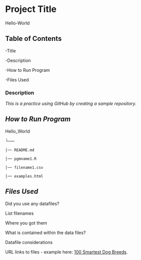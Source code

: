 # **Project Title**
Hello-World
## **Table of Contents** 
-Title

-Description

-How to Run Program

-Files Used
### Description
*This is a practice using GitHub by creating a sample repository.*
## **_How to Run Program_**

Hello_World

└──

    │── README.md
    
    │── pgmname1.R
    
    │── filename1.csv
    
    │── examples.html
    
   ## *Files Used*
   
Did you use any datafiles?

List filenames

Where you got them

What is contained within the data files?

Datafile considerations

URL links to files - example here: [100 Smartest Dog Breeds](https://thesmartcanine.com/dog-breeds/smartest-dog-breeds-list/).
  
